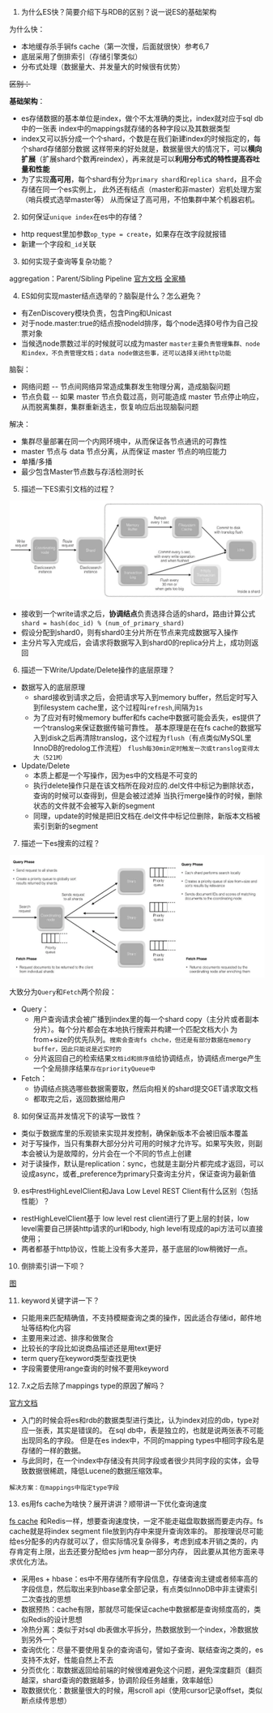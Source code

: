 1. 为什么ES快？简要介绍下与RDB的区别？说一说ES的基础架构

为什么快：
- 本地缓存杀手锏fs cache（第一次慢，后面就很快）参考6,7
- 底层采用了倒排索引（存储引擎类似）
- 分布式处理（数据量大、并发量大的时候很有优势）

~~区别：~~

**基础架构**：

- es存储数据的基本单位是index，做个不太准确的类比，index就对应于sql db中的一张表
index中的mappings就存储的各种字段以及其数据类型
- index又可以拆分成一个个shard，个数是在我们新建index的时候指定的，每个shard存储部分数据
这样带来的好处就是，数据量很大的情况下，可以**横向扩展**（扩展shard个数再reindex），再来就是可以**利用分布式的特性提高吞吐量和性能**
- 为了实现**高可用**，每个shard有分为`primary shard`和`replica shard`，且不会存储在同一个es实例上，
此外还有结点（master和非master）宕机处理方案（哨兵模式选举master等）
从而保证了高可用，不怕集群中某个机器宕机。

2. 如何保证`unique index`在es中的存储？

- http request里加参数`op_type = create`，如果存在改字段就报错
- 新建一个字段和`_id`关联

3. 如何实现子查询等复杂功能？

aggregation：Parent/Sibling Pipeline [官方文档](https://www.elastic.co/guide/en/elasticsearch/reference/current/search-aggregations-pipeline.html)
[全家桶](https://blog.csdn.net/wangxiaotongfan/category_5593095.html)

4. ES如何实现master结点选举的？脑裂是什么？怎么避免？

- 有ZenDiscovery模块负责，包含Ping和Unicast
- 对于node.master:true的结点按nodeId排序，每个node选择0号作为自己投票对象
- 当候选node票数过半的时候就可以成为master
`master主要负责管理集群、node和index，不负责管理文档；data node做这些事，还可以选择关闭http功能`

脑裂：
- 网络问题 -- 节点间网络异常造成集群发生物理分离，造成脑裂问题
- 节点负载 -- 如果 master 节点负载过高，则可能造成 master 节点停止响应，从而脱离集群，集群重新选主，恢复响应后出现脑裂问题

解决：
- 集群尽量部署在同一个内网环境中，从而保证各节点通讯的可靠性
- master 节点与 data 节点分离，从而保证 master 节点的响应能力
- 单播/多播
- 最少包含Master节点数与存活检测时长

5. 描述一下ES索引文档的过程？

![索引文件的过程](../images/esindexfile.png)

- 接收到一个write请求之后，**协调结点**负责选择合适的shard，路由计算公式`shard = hash(doc_id) % (num_of_primary_shard)`
- 假设分配到shard0，则有shard0主分片所在节点来完成数据写入操作
- 主分片写入完成后，会请求将数据写入到shard0的replica分片上，成功则返回

6. 描述一下Write/Update/Delete操作的底层原理？

- 数据写入的底层原理
    - shard接收到请求之后，会把请求写入到memory buffer，然后定时写入到filesystem cache里，这个过程叫`refresh`,间隔为`1s`
    - 为了应对有时候memory buffer和fs cache中数据可能会丢失，es提供了一个translog来保证数据传输可靠性。
    基本原理是在在fs cache的数据写入到disk之后再清除translog，这个过程为`flush`（有点类似MySQL里InnoDB的redolog工作流程）
    `flush每30min定时触发一次或translog变得太大（521M）`
- Update/Delete
    - 本质上都是一个写操作，因为es中的文档是不可变的
    - 执行delete操作只是在该文档所在段对应的.del文件中标记为删除状态，查询的时候可以查得到，但是会被过滤掉
    当执行merge操作的时候，删除状态的文件就不会被写入新的segment
    - 同理，update的时候是把旧文档在.del文件中标记位删除，新版本文档被索引到新的segment

7. 描述一下es搜索的过程？

![Query & Fetch](../images/searchdoc.jpeg)

大致分为`Query`和`Fetch`两个阶段：

- Query：
  - 用户查询请求会被广播到index里的每一个shard copy（主分片或者副本分片）。每个分片都会在本地执行搜索并构建一个匹配文档大小
为from+size的优先队列。`搜索会查询fs chche，但还是有部分数据在memory buffer，因此只能说是近实时的`
  - 分片返回自己的检索结果`文档id和排序值`给协调结点，协调结点merge产生一个全局排序结果`存在priorityQueue中`
- Fetch：
  - 协调结点挑选哪些数据需要取，然后向相关的shard提交GET请求取文档
  - 都取完之后，返回数据给用户 

8. 如何保证高并发情况下的读写一致性？

- 类似于数据库里的乐观锁来实现并发控制，确保新版本不会被旧版本覆盖
- 对于写操作，当只有集群大部分分片可用的时候才允许写。如果写失败，则副本会被认为是故障的，分片会在一个不同的节点上创建
- 对于读操作，默认是replication：sync，也就是主副分片都完成才返回，可以设成async，或者_preference为primary只查询主分片，保证查询为最新值

9. es中restHighLevelClient和Java Low Level REST Client有什么区别（包括性能）？

- restHighLevelClient基于 low level rest client进行了更上层的封装，low level需要自己拼装http请求的url和body, high level有现成的api方法可以直接使用；
- 两者都基于http协议，性能上没有多大差异，基于底层的low稍微好一点。

10. 倒排索引讲一下呗？

[图](../images/inverse-index.jpg)

11. keyword关键字讲一下？

- 只能用来匹配精确值，不支持模糊查询之类的操作，因此适合存储id，邮件地址等结构化内容
- 主要用来过滤、排序和做聚合
- 比较长的字段比如说商品描述还是用text更好
- term query在keyword类型查找更快
- 字段需要使用range查询的时候不要用keyword

12. 7.x之后去除了mappings type的原因了解吗？

[官方文档](https://www.elastic.co/guide/en/elasticsearch/reference/current/removal-of-types.html)
- 入门的时候会将es和rdb的数据类型进行类比，认为index对应的db，type对应一张表，其实是错误的。
在sql db中，表是独立的，也就是说两张表不可能出现同名的字段。
但是在es index中，不同的mapping types中相同字段名是存储的一样的数据。
- 与此同时，在一个index中存储没有共同字段或者很少共同字段的实体，会导致数据很稀疏，降低Lucene的数据压缩效率。

`解决方案：在mappings中指定type字段`

13. es用fs cache为啥快？展开讲讲？顺带讲一下优化查询速度

[fs cache](../images/es-search-process.png)
和Redis一样，想要查询速度快，一定不能走磁盘取数据而要走内存。fs cache就是将index segment file放到内存中来提升查询效率的。
那按理说尽可能给es分配多的内存就可以了，但实际情况复杂得多，考虑到成本开销之类的，内存肯定有上限，出去还要分配给es jvm heap一部分内存，
因此要从其他方面来寻求优化方法。

- 采用es + hbase：es中不用存储所有字段信息，存储查询主键或者频率高的字段信息，然后取出来到hbase拿全部记录，有点类似InnoDB中非主键索引二次查找的思想
- 数据预热：cache有限，那就尽可能保证cache中数据都是查询频度高的，类似Redis的设计思想
- 冷热分离：类似于对sql db表做水平拆分，热数据放到一个index，冷数据放到另外一个
- 查询优化：尽量不要使用复杂的查询语句，譬如子查询、联结查询之类的，es支持不太好，性能自然上不去
- 分页优化：取数据返回给前端的时候很难避免这个问题，避免深度翻页（翻页越深，shard查询的数据越多，协调阶段任务越重，效率越低）
- 取数据优化：数据量很大的时候，用scroll api（使用cursor记录offset，类似断点续传思想）